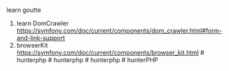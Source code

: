 learn goutte

1. learn DomCrawler https://symfony.com/doc/current/components/dom_crawler.html#form-and-link-support
2. browserKit https://symfony.com/doc/current/components/browser_kit.html
#   h u n t e r p h p  
 #   h u n t e r p h p  
 #   h u n t e r p h p  
 #   h u n t e r P H P  
 